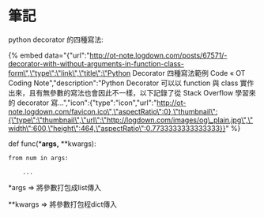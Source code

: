 # 筆記

python decorator 的四種寫法:

{% embed data="{\"url\":\"http://ot-note.logdown.com/posts/67571/-decorator-with-without-arguments-in-function-class-form\",\"type\":\"link\",\"title\":\"Python Decorator 四種寫法範例 Code « OT Coding Note\",\"description\":\"Python Decorator 可以以 function 與 class 實作出來，且有無參數的寫法也會因此不一樣，以下記錄了從 Stack Overflow 學習來的 decorator 寫...\",\"icon\":{\"type\":\"icon\",\"url\":\"http://ot-note.logdown.com/favicon.ico\",\"aspectRatio\":0},\"thumbnail\":{\"type\":\"thumbnail\",\"url\":\"http://logdown.com/images/og\_plain.jpg\",\"width\":600,\"height\":464,\"aspectRatio\":0.7733333333333333}}" %}



def func\(\***args,** \*\*kwargs\):

    from num in args:

        ...



\*args =&gt; 將參數打包成list傳入

\*\*kwargs =&gt; 將參數打包程dict傳入







